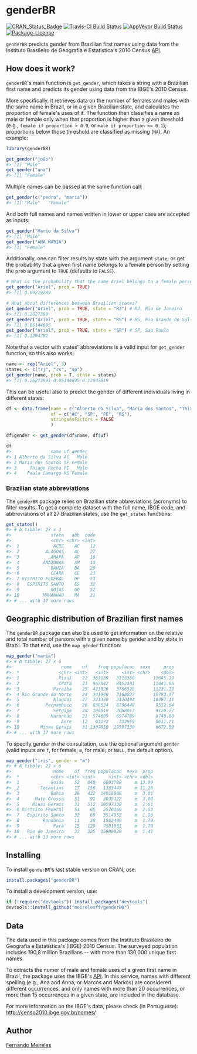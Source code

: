
<!-- README.md is generated from README.Rmd. Please edit that file -->
genderBR
========

[![CRAN\_Status\_Badge](http://www.r-pkg.org/badges/version/genderBR)](https://cran.r-project.org/package=genderBR) [![Travis-CI Build Status](https://travis-ci.org/meirelesff/genderBR.svg?branch=master)](https://travis-ci.org/meirelesff/genderBR) [![AppVeyor Build Status](https://ci.appveyor.com/api/projects/status/github/meirelesff/genderBR?branch=master&svg=true)](https://ci.appveyor.com/project/meirelesff/genderBR) [![Package-License](https://img.shields.io/badge/License-GPL-brightgreen.svg)](http://www.gnu.org/licenses/gpl-2.0.html)

`genderBR` predicts gender from Brazilian first names using data from the Instituto Brasileiro de Geografia e Estatistica's 2010 Census [API](http://censo2010.ibge.gov.br/nomes/).

How does it work?
-----------------

`genderBR`'s main function is `get_gender`, which takes a string with a Brazilian first name and predicts its gender using data from the IBGE's 2010 Census.

More specifically, it retrieves data on the number of females and males with the same name in Brazil, or in a given Brazilian state, and calculates the proportion of female's uses of it. The function then classifies a name as male or female only when that proportion is higher than a given threshold (e.g., `female if proportion > 0.9`, or `male if proportion <= 0.1`); proportions below those threshold are classified as missing (`NA`). An example:

``` r
library(genderBR)

get_gender("joão")
#> [1] "Male"
get_gender("ana")
#> [1] "Female"
```

Multiple names can be passed at the same function call:

``` r
get_gender(c("pedro", "maria"))
#> [1] "Male"   "Female"
```

And both full names and names written in lower or upper case are accepted as inputs:

``` r
get_gender("Mario da Silva")
#> [1] "Male"
get_gender("ANA MARIA")
#> [1] "Female"
```

Additionally, one can filter results by state with the argument `state`; or get the probability that a given first name belongs to a female person by setting the `prob` argument to `TRUE` (defaults to `FALSE`).

``` r
# What is the probability that the name Ariel belongs to a female person in Brazil?
get_gender("Ariel", prob = TRUE)
#> [1] 0.09219289

# What about differences between Brazilian states?
get_gender("Ariel", prob = TRUE, state = "RJ") # RJ, Rio de Janeiro
#> [1] 0.2627399
get_gender("Ariel", prob = TRUE, state = "RS") # RS, Rio Grande do Sul
#> [1] 0.05144695
get_gender("Ariel", prob = TRUE, state = "SP") # SP, Sao Paulo
#> [1] 0.1294782
```

Note that a vector with states' abbreviations is a valid input for `get_gender` function, so this also works:

``` r
name <- rep("Ariel", 3)
states <- c("rj", "rs", "sp")
get_gender(name, prob = T, state = states)
#> [1] 0.26273991 0.05144695 0.12947819
```

This can be useful also to predict the gender of different individuals living in different states:

``` r
df <- data.frame(name = c("Alberto da Silva", "Maria dos Santos", "Thiago Rocha", "Paula Camargo"),
                 uf = c("AC", "SP", "PE", "RS"),
                 stringsAsFactors = FALSE
                 )

df$gender <- get_gender(df$name, df$uf)

df
#>               name uf gender
#> 1 Alberto da Silva AC   Male
#> 2 Maria dos Santos SP Female
#> 3     Thiago Rocha PE   Male
#> 4    Paula Camargo RS Female
```

### Brazilian state abbreviations

The `genderBR` package relies on Brazilian state abbreviations (acronyms) to filter results. To get a complete dataset with the full name, IBGE code, and abbreviations of all 27 Brazilian states, use the `get_states` functions:

``` r
get_states()
#> # A tibble: 27 x 3
#>               state   abb  code
#>               <chr> <chr> <int>
#>  1             ACRE    AC    12
#>  2          ALAGOAS    AL    27
#>  3            AMAPA    AP    16
#>  4         AMAZONAS    AM    13
#>  5            BAHIA    BA    29
#>  6            CEARA    CE    23
#>  7 DISTRITO FEDERAL    DF    53
#>  8   ESPIRITO SANTO    ES    32
#>  9            GOIAS    GO    52
#> 10         MARANHAO    MA    21
#> # ... with 17 more rows
```

Geographic distribution of Brazilian first names
------------------------------------------------

The `genderBR` package can also be used to get information on the relative and total number of persons with a given name by gender and by state in Brazil. To that end, use the `map_gender` function:

``` r
map_gender("maria")
#> # A tibble: 27 x 6
#>                   nome    uf    freq populacao  sexo     prop
#>  *               <chr> <int>   <int>     <int> <chr>    <dbl>
#>  1               Piauí    22  363139   3118360       11645.19
#>  2               Ceará    23  967042   8452381       11441.06
#>  3             Paraíba    25  423026   3766528       11231.19
#>  4 Rio Grande do Norte    24  341940   3168027       10793.47
#>  5             Alagoas    27  321330   3120494       10297.41
#>  6          Pernambuco    26  838534   8796448        9532.64
#>  7             Sergipe    28  188619   2068017        9120.77
#>  8            Maranhão    21  574689   6574789        8740.80
#>  9                Acre    12   63172    733559        8611.71
#> 10        Minas Gerais    31 1307650  19597330        6672.59
#> # ... with 17 more rows
```

To specify gender in the consultation, use the optional argument `gender` (valid inputs are `f`, for female; `m`, for male; or `NULL`, the default option).

``` r
map_gender("iris", gender = "m")
#> # A tibble: 23 x 6
#>                nome    uf  freq populacao  sexo  prop
#>  *            <chr> <int> <int>     <int> <chr> <dbl>
#>  1            Goiás    52   840   6003788     m 13.99
#>  2        Tocantins    17   156   1383445     m 11.28
#>  3            Bahia    29   422  14016906     m  3.01
#>  4      Mato Grosso    51    91   3035122     m  3.00
#>  5     Minas Gerais    31   512  19597330     m  2.61
#>  6 Distrito Federal    53    65   2570160     m  2.53
#>  7   Espírito Santo    32    69   3514952     m  1.96
#>  8         Rondônia    11    28   1562409     m  1.79
#>  9             Pará    15   129   7581051     m  1.70
#> 10   Rio de Janeiro    33   225  15989929     m  1.41
#> # ... with 13 more rows
```

Installing
----------

To install `genderBR`'s last stable version on CRAN, use:

``` r
install.packages("genderBR")
```

To install a development version, use:

``` r
if (!require("devtools")) install.packages("devtools")
devtools::install_github("meirelesff/genderBR")
```

Data
----

The data used in this package comes from the Instituto Brasileiro de Geografia e Estatistica's (IBGE) 2010 Census. The surveyed population includes 190,8 million Brazilians -- with more than 130,000 unique first names.

To extracts the numer of male and female uses of a given first name in Brazil, the package uses the IBGE's [API](http://censo2010.ibge.gov.br/nomes/). In this service, names with different spelling (e.g., Ana and Anna, or Marcos and Markos) are considered different occurrences, and only names with more than 20 occurrences, or more than 15 occurrences in a given state, are included in the database.

For more information on the IBGE's data, please check (in Portuguese): <http://censo2010.ibge.gov.br/nomes/>

Author
------

[Fernando Meireles](http://fmeireles.com)
